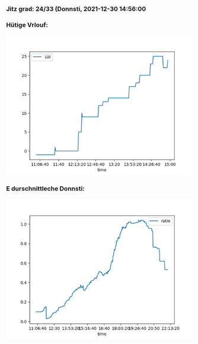 ### Jitz grad: 24/33 (Donnsti, 2021-12-30 14:56:00

### Hütige Vrlouf:
![Graph](Today.png)

### E durschnittleche Donnsti:
![Graph](Donnsti.png)